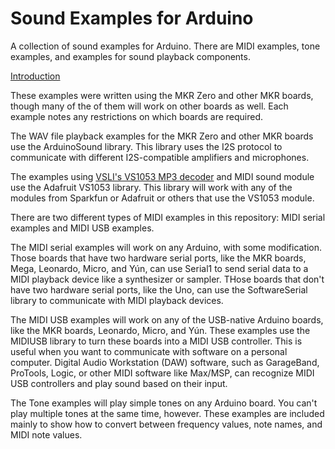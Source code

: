 # Sound Examples for Arduino

A collection of sound examples for Arduino. There are MIDI examples, tone examples, and examples for sound playback components.

[Introduction](sound-basics.md)

These examples were written using the MKR Zero and other MKR boards, though many of the of them will work on other boards as well. Each example notes any restrictions on which boards are required. 

The WAV file playback examples for the MKR Zero and other MKR boards use the ArduinoSound library. This library uses the I2S protocol to communicate with different I2S-compatible amplifiers and microphones.

The examples using [VSLI's VS1053 MP3 decoder](http://www.vlsi.fi/en/products/vs1053.html) and MIDI sound module use the Adafruit VS1053 library. This library will work with any of the modules from Sparkfun or Adafruit or others that use the VS1053 module. 

There are two different types of MIDI examples in this repository: MIDI serial examples and MIDI USB examples. 

The MIDI serial examples will work on any Arduino, with some modification. Those boards that have two hardware serial ports, like the MKR boards, Mega, Leonardo, Micro, and Yún, can use Serial1 to send serial data to a MIDI playback device like a synthesizer or sampler. THose boards that don't have two hardware serial ports, like the Uno, can use the SoftwareSerial library to communicate with MIDI playback devices.

The MIDI USB examples will work on any of the USB-native Arduino boards, like the  MKR boards, Leonardo, Micro, and Yún. These examples use the MIDIUSB library to turn these boards into a MIDI USB controller. This is useful when you want to communicate with software on a personal computer. Digital Audio Workstation (DAW) software, such as GarageBand, ProTools, Logic, or other MIDI software like Max/MSP, can recognize MIDI USB controllers and play sound based on their input. 

The Tone examples will play simple tones on any Arduino board. You can't play multiple tones at the same time, however. These examples are included mainly to show how to convert between frequency values, note names, and MIDI note values.

